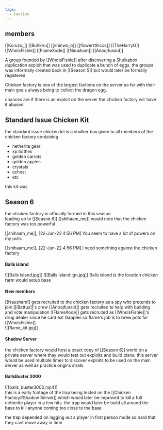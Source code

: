 ```yaml
---
tags:
  - Faction
---
```


## members
[[Kuruzu_]]
[[Buhkiru]]
[[shinwo_o]]
[[flowerrthiccc]]
[[TheHarryG]]
[[WhoIsFishie]]
[[FlameXode]]
[[Nausham]]
[[Anoojfunaid]]

A group founded by [[WhoIsFishie]] after discovering a Shulkabox duplication exploit that was used to duplicate a bunch of eggs. the groups was informally created back in [[Season 5]] but would later be formally registered

Chicken factory is one of the largest factions on the server so far with their main goals always being to collect the dragon egg.

chances are if there is an exploit on the server the chicken factory will have it abused

## Standard Issue Chicken Kit
the standard issue chicken kit is a shulker box given to all members of the chicken factory containing  

- netherite gear 
- xp bottles
- golden carrots
- golden apples
- crystals 
- echest
- etc

this kit was 

## Season 6
the chicken factory is officially formed in this season    
leading up to [[Season 6]] [[shihaam_me]] would note that the chicken factory was too powerful

[[shihaam_me]], [22-Jun-22 4:56 PM]
You seem to have a lot of powers on my polls

[[shihaam_me]], [22-Jun-22 4:56 PM]
I need something against the chicken factory

#### Balls island
![[Balls island.jpg]]
![[Balls island ign.jpg]]
Balls island is the location chicken farm would setup base 


#### New members
[[Nausham]] gets recruited to the chicken factory as a spy who pretends to join [[iBattus]]'s crew
[[Anoojfunaid]] gets recruited to help with building and vote manipulation 
[[FlameXode]] gets recruited as [[WhoIsFishie]]'s drug dealer since he cant eat Gapples so flame's job is to brew pots for [[WhoIsFishie]]   
![[flame_kit.jpg]]

#### Shadow Server
the chicken factory would host a exact copy of [[Season 6]] world on a private server where they would test out exploits and build plans. this server would be used multiple times to discover exploits to be used on the main server as well as practice origins strats

#### BallsBuster 3000
![[balls_buster3000.mp4]]    
this is a early footage of the trap being tested on the [[Chicken Factory#Shadow Server]] which would later be improved to kill a full netherite player in a few hits. the trap would later be build all around the base to kill anyone coming too close to the base

the trap depended on lagging out a player in first person mode so hard that they cant move away in time 